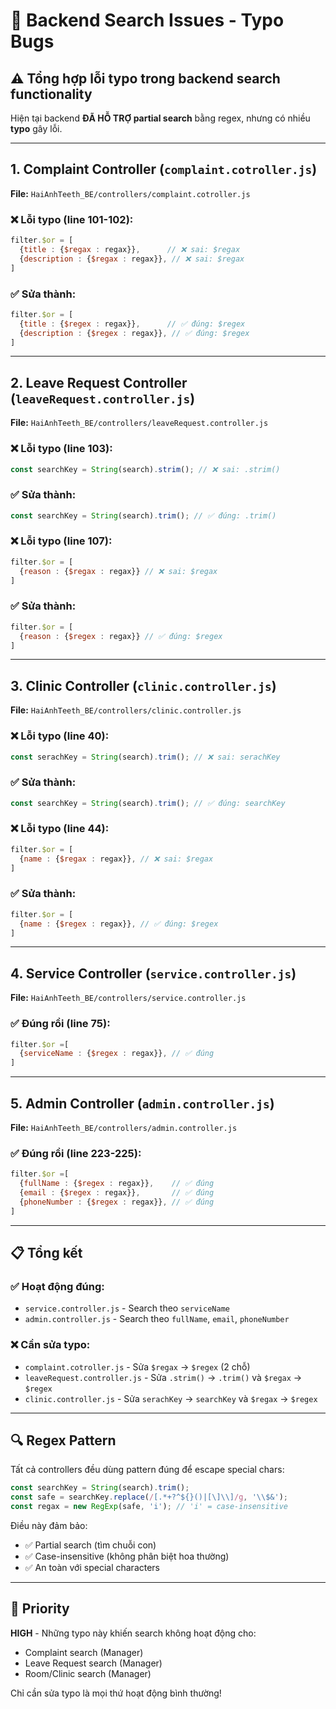 # 🐛 Backend Search Issues - Typo Bugs

## ⚠️ Tổng hợp lỗi typo trong backend search functionality

Hiện tại backend **ĐÃ HỖ TRỢ partial search** bằng regex, nhưng có nhiều **typo** gây lỗi.

---

## 1. **Complaint Controller** (`complaint.cotroller.js`)
**File:** `HaiAnhTeeth_BE/controllers/complaint.cotroller.js`

### ❌ Lỗi typo (line 101-102):
```javascript
filter.$or = [
  {title : {$regax : regax}},      // ❌ sai: $regax
  {description : {$regax : regax}}, // ❌ sai: $regax
]
```

### ✅ Sửa thành:
```javascript
filter.$or = [
  {title : {$regex : regax}},      // ✅ đúng: $regex
  {description : {$regex : regax}}, // ✅ đúng: $regex
]
```

---

## 2. **Leave Request Controller** (`leaveRequest.controller.js`)
**File:** `HaiAnhTeeth_BE/controllers/leaveRequest.controller.js`

### ❌ Lỗi typo (line 103):
```javascript
const searchKey = String(search).strim(); // ❌ sai: .strim()
```

### ✅ Sửa thành:
```javascript
const searchKey = String(search).trim(); // ✅ đúng: .trim()
```

### ❌ Lỗi typo (line 107):
```javascript
filter.$or = [
  {reason : {$regax : regax}} // ❌ sai: $regax
]
```

### ✅ Sửa thành:
```javascript
filter.$or = [
  {reason : {$regex : regax}} // ✅ đúng: $regex
]
```

---

## 3. **Clinic Controller** (`clinic.controller.js`)
**File:** `HaiAnhTeeth_BE/controllers/clinic.controller.js`

### ❌ Lỗi typo (line 40):
```javascript
const serachKey = String(search).trim(); // ❌ sai: serachKey
```

### ✅ Sửa thành:
```javascript
const searchKey = String(search).trim(); // ✅ đúng: searchKey
```

### ❌ Lỗi typo (line 44):
```javascript
filter.$or = [
  {name : {$regax : regax}}, // ❌ sai: $regax
]
```

### ✅ Sửa thành:
```javascript
filter.$or = [
  {name : {$regex : regax}}, // ✅ đúng: $regex
]
```

---

## 4. **Service Controller** (`service.controller.js`)
**File:** `HaiAnhTeeth_BE/controllers/service.controller.js`

### ✅ Đúng rồi (line 75):
```javascript
filter.$or =[
  {serviceName : {$regex : regax}}, // ✅ đúng
]
```

---

## 5. **Admin Controller** (`admin.controller.js`)
**File:** `HaiAnhTeeth_BE/controllers/admin.controller.js`

### ✅ Đúng rồi (line 223-225):
```javascript
filter.$or =[
  {fullName : {$regex : regax}},    // ✅ đúng
  {email : {$regex : regax}},       // ✅ đúng
  {phoneNumber : {$regex : regax}}, // ✅ đúng
]
```

---

## 📋 Tổng kết

### ✅ Hoạt động đúng:
- `service.controller.js` - Search theo `serviceName`
- `admin.controller.js` - Search theo `fullName`, `email`, `phoneNumber`

### ❌ Cần sửa typo:
- `complaint.cotroller.js` - Sửa `$regax` → `$regex` (2 chỗ)
- `leaveRequest.controller.js` - Sửa `.strim()` → `.trim()` và `$regax` → `$regex`
- `clinic.controller.js` - Sửa `serachKey` → `searchKey` và `$regax` → `$regex`

---

## 🔍 Regex Pattern

Tất cả controllers đều dùng pattern đúng để escape special chars:
```javascript
const searchKey = String(search).trim();
const safe = searchKey.replace(/[.*+?^${}()|[\]\\]/g, '\\$&');
const regax = new RegExp(safe, 'i'); // 'i' = case-insensitive
```

Điều này đảm bảo:
- ✅ Partial search (tìm chuỗi con)
- ✅ Case-insensitive (không phân biệt hoa thường)
- ✅ An toàn với special characters

---

## 🚀 Priority

**HIGH** - Những typo này khiến search không hoạt động cho:
- Complaint search (Manager)
- Leave Request search (Manager)
- Room/Clinic search (Manager)

Chỉ cần sửa typo là mọi thứ hoạt động bình thường!

